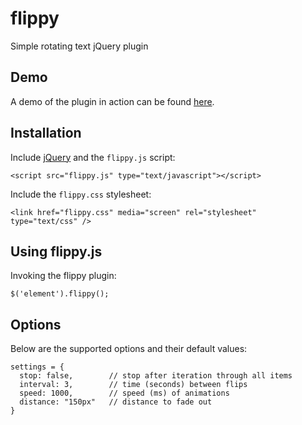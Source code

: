 flippy
======

Simple rotating text jQuery plugin

Demo
----

A demo of the plugin in action can be found <a href="http://.com/flippy">here</a>.


Installation
------------

Include <a href="http://ajax.googleapis.com/ajax/libs/jquery/1/jquery.min.js">jQuery</a> and the `flippy.js` script:

```
<script src="flippy.js" type="text/javascript"></script>
```

Include the `flippy.css` stylesheet:

```
<link href="flippy.css" media="screen" rel="stylesheet" type="text/css" />
```


Using flippy.js
-------------

Invoking the flippy plugin:

```
$('element').flippy();
```

Options
-------

Below are the supported options and their default values:

```
settings = {
  stop: false,        // stop after iteration through all items
  interval: 3,        // time (seconds) between flips
  speed: 1000,        // speed (ms) of animations
  distance: "150px"   // distance to fade out
}
```

